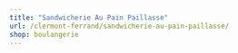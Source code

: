 ```yaml
---
title: "Sandwicherie Au Pain Paillasse"
url: /clermont-ferrand/sandwicherie-au-pain-paillasse/
shop: boulangerie
---
```

